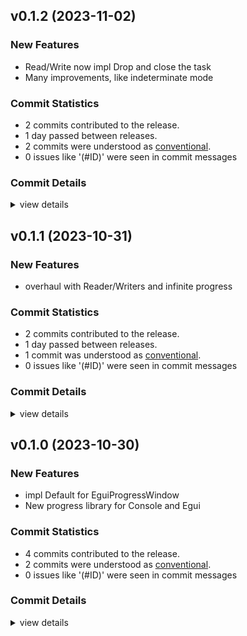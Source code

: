 

## v0.1.2 (2023-11-02)

### New Features

 - <csr-id-34a894a0983d80d78a2ec2b14e2962d2bd21a2b4/> Read/Write now impl Drop and close the task
 - <csr-id-671aff4d9d0a261aa0af09a9ec1f4cb077e4c4fa/> Many improvements, like indeterminate mode

### Commit Statistics

<csr-read-only-do-not-edit/>

 - 2 commits contributed to the release.
 - 1 day passed between releases.
 - 2 commits were understood as [conventional](https://www.conventionalcommits.org).
 - 0 issues like '(#ID)' were seen in commit messages

### Commit Details

<csr-read-only-do-not-edit/>

<details><summary>view details</summary>

 * **Uncategorized**
    - Read/Write now impl Drop and close the task ([`34a894a`](https://github.com/spmadden/irox/commit/34a894a0983d80d78a2ec2b14e2962d2bd21a2b4))
    - Many improvements, like indeterminate mode ([`671aff4`](https://github.com/spmadden/irox/commit/671aff4d9d0a261aa0af09a9ec1f4cb077e4c4fa))
</details>

## v0.1.1 (2023-10-31)

### New Features

 - <csr-id-c1030356909f880ba93d1e8ca8e533a2344a3760/> overhaul with Reader/Writers and infinite progress

### Commit Statistics

<csr-read-only-do-not-edit/>

 - 2 commits contributed to the release.
 - 1 day passed between releases.
 - 1 commit was understood as [conventional](https://www.conventionalcommits.org).
 - 0 issues like '(#ID)' were seen in commit messages

### Commit Details

<csr-read-only-do-not-edit/>

<details><summary>view details</summary>

 * **Uncategorized**
    - Release irox-progress v0.1.1 ([`7f88504`](https://github.com/spmadden/irox/commit/7f88504630f88205bddb282734a4807414512305))
    - Overhaul with Reader/Writers and infinite progress ([`c103035`](https://github.com/spmadden/irox/commit/c1030356909f880ba93d1e8ca8e533a2344a3760))
</details>

## v0.1.0 (2023-10-30)

### New Features

 - <csr-id-3331fba3c00b56b8b246129c41317df65ffb2ecf/> impl Default for EguiProgressWindow
 - <csr-id-9154e78f047c5c93578b5e316021af18825b6a8c/> New progress library for Console and Egui

### Commit Statistics

<csr-read-only-do-not-edit/>

 - 4 commits contributed to the release.
 - 2 commits were understood as [conventional](https://www.conventionalcommits.org).
 - 0 issues like '(#ID)' were seen in commit messages

### Commit Details

<csr-read-only-do-not-edit/>

<details><summary>view details</summary>

 * **Uncategorized**
    - Release irox-progress v0.1.0 ([`d79aacd`](https://github.com/spmadden/irox/commit/d79aacd7314e63b29f1f709d74da5e50e92c26b5))
    - Release irox-tools v0.3.0, safety bump 12 crates ([`eb83b27`](https://github.com/spmadden/irox/commit/eb83b27b20c23e51e5b0fc3b7b3704e2c03af46c))
    - Impl Default for EguiProgressWindow ([`3331fba`](https://github.com/spmadden/irox/commit/3331fba3c00b56b8b246129c41317df65ffb2ecf))
    - New progress library for Console and Egui ([`9154e78`](https://github.com/spmadden/irox/commit/9154e78f047c5c93578b5e316021af18825b6a8c))
</details>


